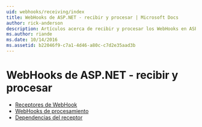 ```yaml
---
uid: webhooks/receiving/index
title: WebHooks de ASP.NET - recibir y procesar | Microsoft Docs
author: rick-anderson
description: Artículos acerca de recibir y procesar los WebHooks en ASP.NET
ms.author: riande
ms.date: 10/14/2016
ms.assetid: b22046f9-c7a1-4d46-a80c-c7d2e35aad3b
---
```

# <a name="aspnet-webhooks---receiving-and-processing"></a>WebHooks de ASP.NET - recibir y procesar

* [Receptores de WebHook](receivers.md)
* [WebHooks de procesamiento](handlers.md)
* [Dependencias del receptor](dependencies.md)
